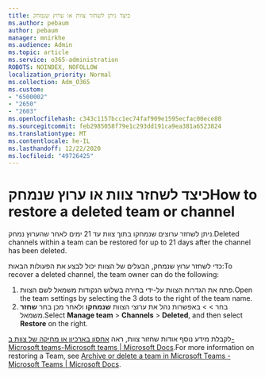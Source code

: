 ```yaml
---
title: כיצד ניתן לשחזר צוות או ערוץ שנמחק
ms.author: pebaum
author: pebaum
manager: mnirkhe
ms.audience: Admin
ms.topic: article
ms.service: o365-administration
ROBOTS: NOINDEX, NOFOLLOW
localization_priority: Normal
ms.collection: Adm_O365
ms.custom:
- "6500002"
- "2650"
- "2603"
ms.openlocfilehash: c343c1157bcc1ec74faf909e1595ecfac00ece80
ms.sourcegitcommit: feb2985058f79e1c293dd191ca9ea381a6523824
ms.translationtype: MT
ms.contentlocale: he-IL
ms.lasthandoff: 12/22/2020
ms.locfileid: "49726425"
---
```

# <a name="how-to-restore-a-deleted-team-or-channel"></a><span data-ttu-id="47318-102">כיצד לשחזר צוות או ערוץ שנמחק</span><span class="sxs-lookup"><span data-stu-id="47318-102">How to restore a deleted team or channel</span></span>

<span data-ttu-id="47318-103">ניתן לשחזר ערוצים שנמחקו בתוך צוות עד 21 ימים לאחר שהערוץ נמחק.</span><span class="sxs-lookup"><span data-stu-id="47318-103">Deleted channels within a team can be restored for up to 21 days after the channel has been deleted.</span></span>

<span data-ttu-id="47318-104">כדי לשחזר ערוץ שנמחק, הבעלים של הצוות יכול לבצע את הפעולות הבאות:</span><span class="sxs-lookup"><span data-stu-id="47318-104">To recover a deleted channel, the team owner can do the following:</span></span>

1. <span data-ttu-id="47318-105">פתח את הגדרות הצוות על-ידי בחירה בשלוש הנקודות משמאל לשם הצוות.</span><span class="sxs-lookup"><span data-stu-id="47318-105">Open the team settings by selecting the 3 dots to the right of the team name.</span></span>
2. <span data-ttu-id="47318-106">בחר   >    >  באפשרות נהל את ערוצי הצוות **שנמחקו** ולאחר מכן בחר **שחזר** משמאל.</span><span class="sxs-lookup"><span data-stu-id="47318-106">Select **Manage team** > **Channels** > **Deleted**, and then select **Restore** on the right.</span></span>

<span data-ttu-id="47318-107">לקבלת מידע נוסף אודות שחזור צוות, ראה [אחסון בארכיון או מחיקה של צוות ב-Microsoft teams-Microsoft teams | Microsoft Docs](https://docs.microsoft.com/microsoftteams/archive-or-delete-a-team#restore-a-deleted-team).</span><span class="sxs-lookup"><span data-stu-id="47318-107">For more information on restoring a Team, see [Archive or delete a team in Microsoft Teams - Microsoft Teams | Microsoft Docs](https://docs.microsoft.com/microsoftteams/archive-or-delete-a-team#restore-a-deleted-team).</span></span>
